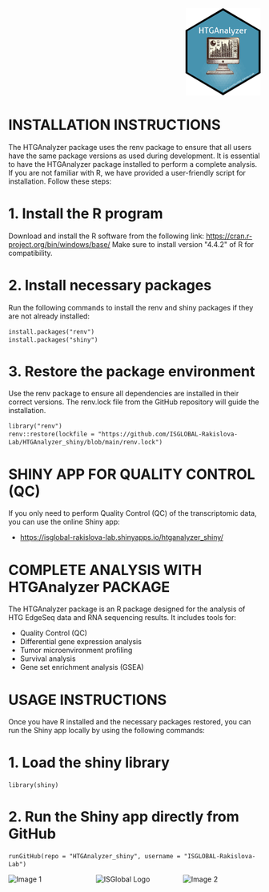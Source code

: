 <p align="right">
  <img src="https://github.com/ISGLOBAL-Rakislova-Lab/HTGAnalyzer_shiny/blob/main/www/HTGAnalyzer_logo.png" alt="HTGAnalyzer Logo" width="150">
</p>

# INSTALLATION INSTRUCTIONS
The HTGAnalyzer package uses the renv package to ensure that all users have the same package versions as used during development.
It is essential to have the HTGAnalyzer package installed to perform a complete analysis. If you are not familiar with R, 
we have provided a user-friendly script for installation. Follow these steps:

# 1. Install the R program
Download and install the R software from the following link: https://cran.r-project.org/bin/windows/base/
Make sure to install version "4.4.2" of R for compatibility.

# 2. Install necessary packages
Run the following commands to install the renv and shiny packages if they are not already installed:
```{r}
install.packages("renv")
install.packages("shiny")
```

# 3. Restore the package environment
Use the renv package to ensure all dependencies are installed in their correct versions.
The renv.lock file from the GitHub repository will guide the installation.
```{r}
library("renv")
renv::restore(lockfile = "https://github.com/ISGLOBAL-Rakislova-Lab/HTGAnalyzer_shiny/blob/main/renv.lock")
```
# SHINY APP FOR QUALITY CONTROL (QC)
If you only need to perform Quality Control (QC) of the transcriptomic data, you can use the online Shiny app:
* https://isglobal-rakislova-lab.shinyapps.io/htganalyzer_shiny/

# COMPLETE ANALYSIS WITH HTGAnalyzer PACKAGE
The HTGAnalyzer package is an R package designed for the analysis of HTG EdgeSeq data and RNA sequencing results.
It includes tools for:
- Quality Control (QC)
- Differential gene expression analysis
- Tumor microenvironment profiling
- Survival analysis
- Gene set enrichment analysis (GSEA)

# USAGE INSTRUCTIONS
Once you have R installed and the necessary packages restored, you can run the Shiny app locally by using the following commands:

# 1. Load the shiny library
```{r}
library(shiny)
```

# 2. Run the Shiny app directly from GitHub
```{r}
runGitHub(repo = "HTGAnalyzer_shiny", username = "ISGLOBAL-Rakislova-Lab")
```

<div style="display: flex; justify-content: center; gap: 20px;">
    <img src="https://github.com/user-attachments/assets/25dbac67-84eb-4c58-af88-b7e67fdaec33" alt="Image 1" width="200"/>
    <img src="https://github.com/user-attachments/assets/ecf90cb3-9d11-46f7-8b63-cc5c3596902d" alt="ISGlobal Logo" width="200"/>
    <img src="https://github.com/user-attachments/assets/e2680f9a-38e4-4966-bb66-741d2cf58391" alt="Image 2" width="200"/>
</div>

